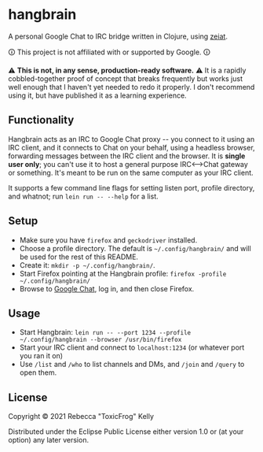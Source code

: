 # hangbrain

A personal Google Chat to IRC bridge written in Clojure, using [zeiat](/toxicfrog/zeiat).

🛈 This project is not affiliated with or supported by Google. 🛈

⚠️ **This is not, in any sense, production-ready software.** ⚠️ It is a rapidly cobbled-together proof of concept that breaks frequently but works just well enough that I haven't yet needed to redo it properly. I don't recommend using it, but have published it as a learning experience.

## Functionality

Hangbrain acts as an IRC to Google Chat proxy -- you connect to it using an IRC client, and it connects to Chat on your behalf, using a headless browser, forwarding messages between the IRC client and the browser. It is **single user only**; you can't use it to host a general purpose IRC⟷Chat gateway or something. It's meant to be run on the same computer as your IRC client.

It supports a few command line flags for setting listen port, profile directory, and whatnot; run `lein run -- --help` for a list.

## Setup

- Make sure you have `firefox` and `geckodriver` installed.
- Choose a profile directory. The default is `~/.config/hangbrain/` and will be used for the rest of this README.
- Create it: `mkdir -p ~/.config/hangbrain/`.
- Start Firefox pointing at the Hangbrain profile: `firefox -profile ~/.config/hangbrain/`
- Browse to [Google Chat](https://chat.google.com), log in, and then close Firefox.

## Usage

- Start Hangbrain: `lein run -- --port 1234 --profile ~/.config/hangbrain --browser /usr/bin/firefox`
- Start your IRC client and connect to `localhost:1234` (or whatever port you ran it on)
- Use `/list` and `/who` to list channels and DMs, and `/join` and `/query` to open them.

## License

Copyright © 2021 Rebecca "ToxicFrog" Kelly

Distributed under the Eclipse Public License either version 1.0 or (at
your option) any later version.
